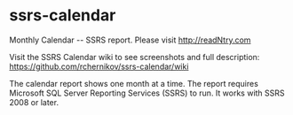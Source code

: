 # ssrs-calendar
Monthly Calendar -- SSRS report. Please visit http://readNtry.com

Visit the SSRS Calendar wiki to see screenshots and full description: https://github.com/rchernikov/ssrs-calendar/wiki

The calendar report shows one month at a time.
The report requires Microsoft SQL Server Reporting Services (SSRS) to run. It works with SSRS 2008 or later.